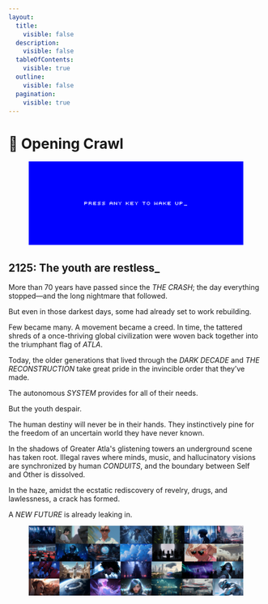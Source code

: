 ```yaml
---
layout:
  title:
    visible: false
  description:
    visible: false
  tableOfContents:
    visible: true
  outline:
    visible: false
  pagination:
    visible: true
---
```


# 🔵 Opening Crawl

<div data-full-width="true">

<figure><img src="../../.gitbook/assets/coda_cover.png" alt=""><figcaption></figcaption></figure>

</div>

## 2125: The youth are restless\_

More than 70 years have passed since the _THE CRASH_; the day everything stopped—and the long nightmare that followed.

But even in those darkest days, some had already set to work rebuilding.

Few became many. A movement became a creed. In time, the tattered shreds of a once-thriving global civilization were woven back together into the triumphant flag of _ATLA_.

Today, the older generations that lived through the _DARK DECADE_ and _THE RECONSTRUCTION_ take great pride in the invincible order that they’ve made.

The autonomous _SYSTEM_ provides for all of their needs.&#x20;

But the youth despair.

The human destiny will never be in their hands. They instinctively pine for the freedom of an uncertain world they have never known.

In the shadows of Greater Atla's glistening towers an underground scene has taken root. Illegal raves where minds, music, and hallucinatory visions are synchronized by human _CONDUITS_, and the boundary between Self and Other is dissolved.

In the haze, amidst the ecstatic rediscovery of revelry, drugs, and lawlessness, a crack has formed.

A _NEW FUTURE_ is already leaking in.



<div data-full-width="true">

<figure><img src="../../.gitbook/assets/banner.png" alt=""><figcaption></figcaption></figure>

</div>
